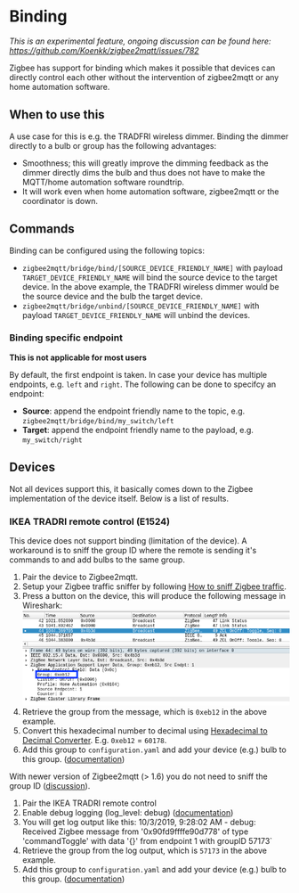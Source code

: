 ---
---
# Binding
*This is an experimental feature, ongoing discussion can be found here: https://github.com/Koenkk/zigbee2mqtt/issues/782*

Zigbee has support for binding which makes it possible that devices can directly control each other without the intervention of zigbee2mqtt or any home automation software.

## When to use this
A use case for this is e.g. the TRADFRI wireless dimmer. Binding the dimmer directly to a bulb or group has the following advantages:
- Smoothness; this will greatly improve the dimming feedback as the dimmer directly dims the bulb and thus does not have to make the MQTT/home automation software roundtrip.
- It will work even when home automation software, zigbee2mqtt or the coordinator is down.

## Commands
Binding can be configured using the following topics:

- `zigbee2mqtt/bridge/bind/[SOURCE_DEVICE_FRIENDLY_NAME]` with payload `TARGET_DEVICE_FRIENDLY_NAME` will bind the source device to the target device. In the above example, the TRADFRI wireless dimmer would be the source device and the bulb the target device.
- `zigbee2mqtt/bridge/unbind/[SOURCE_DEVICE_FRIENDLY_NAME]` with payload `TARGET_DEVICE_FRIENDLY_NAME` will unbind the devices.

### Binding specific endpoint
**This is not applicable for most users**

By default, the first endpoint is taken. In case your device has multiple endpoints, e.g. `left` and `right`. The following can be done to specifcy an endpoint:
- **Source**: append the endpoint friendly name to the topic, e.g. `zigbee2mqtt/bridge/bind/my_switch/left`
- **Target**: append the endpoint friendly name to the payload, e.g. `my_switch/right`

## Devices
Not all devices support this, it basically comes down to the Zigbee implementation of the device itself. Below is a list of results.

### IKEA TRADRI remote control (E1524)
This device does not support binding (limitation of the device). A workaround is to sniff the group ID where the remote is sending it's commands to and add bulbs to the same group.

1. Pair the device to Zigbee2mqtt.
2. Setup your Zigbee traffic sniffer by following [How to sniff Zigbee traffic](../how_tos/how_to_sniff_zigbee_traffic.md).
3. Press a button on the device, this will produce the following message in Wireshark:
![E1524 group](../images/E1524_group.png)
4. Retrieve the group from the message, which is `0xeb12` in the above example.
5. Convert this hexadecimal number to decimal using [Hexadecimal to Decimal Converter](https://www.binaryhexconverter.com/hex-to-decimal-converter). E.g. `0xeb12` = `60178`.
6. Add this group to `configuration.yaml` and add your device (e.g.) bulb to this group. ([documentation](./groups.md))

With newer version of Zigbee2mqtt (> 1.6) you do not need to sniff the group ID ([discussion](https://github.com/Koenkk/zigbee2mqtt/issues/782#issuecomment-514526256)).

1. Pair the IKEA TRADRI remote control
2. Enable debug logging (log_level: debug) ([documentation](../configuration/configuration.md))
3. You will get log output like this: 10/3/2019, 9:28:02 AM - debug: Received Zigbee message from '0x90fd9ffffe90d778' of type 'commandToggle' with data '{}' from endpoint 1 with groupID 57173`
4. Retrieve the group from the log output, which is `57173` in the above example.
5. Add this group to `configuration.yaml` and add your device (e.g.) bulb to this group. ([documentation](./groups.md))
